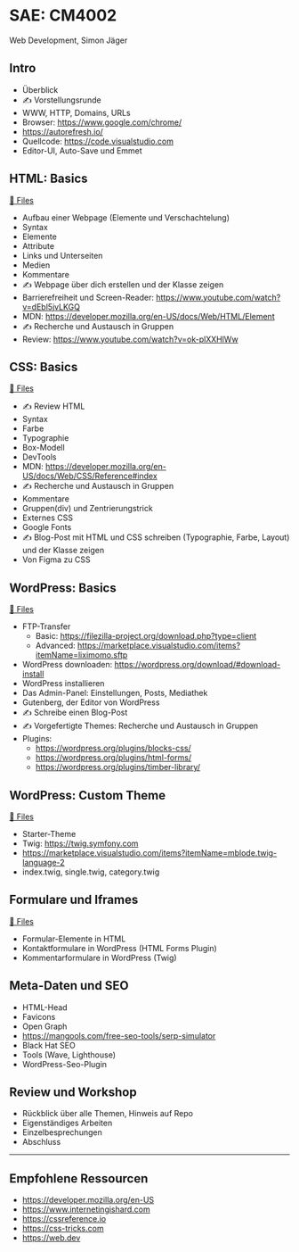 # SAE: CM4002

Web Development, Simon Jäger

## Intro

- Überblick
- ✍️ Vorstellungsrunde
- WWW, HTTP, Domains, URLs
- Browser: https://www.google.com/chrome/
- https://autorefresh.io/
- Quellcode: https://code.visualstudio.com
- Editor-UI, Auto-Save und Emmet

## HTML: Basics

[📁 Files](./html)

- Aufbau einer Webpage (Elemente und Verschachtelung)
- Syntax
- Elemente
- Attribute
- Links und Unterseiten
- Medien
- Kommentare
- ✍️ Webpage über dich erstellen und der Klasse zeigen
- Barrierefreiheit und Screen-Reader:
  https://www.youtube.com/watch?v=dEbl5jvLKGQ
- MDN: https://developer.mozilla.org/en-US/docs/Web/HTML/Element
- ✍️ Recherche und Austausch in Gruppen
- Review: https://www.youtube.com/watch?v=ok-plXXHlWw

## CSS: Basics

[📁 Files](./css)

- ✍️ Review HTML
- Syntax
- Farbe
- Typographie
- Box-Modell
- DevTools
- MDN: https://developer.mozilla.org/en-US/docs/Web/CSS/Reference#index
- ✍️ Recherche und Austausch in Gruppen
- Kommentare
- Gruppen(div) und Zentrierungstrick
- Externes CSS
- Google Fonts
- ✍️ Blog-Post mit HTML und CSS schreiben (Typographie, Farbe, Layout) und der Klasse zeigen
- Von Figma zu CSS

## WordPress: Basics

[📁 Files](./wordpress)

- FTP-Transfer
  - Basic: https://filezilla-project.org/download.php?type=client
  - Advanced: https://marketplace.visualstudio.com/items?itemName=liximomo.sftp
- WordPress downloaden: https://wordpress.org/download/#download-install
- WordPress installieren
- Das Admin-Panel: Einstellungen, Posts, Mediathek
- Gutenberg, der Editor von WordPress
- ✍️ Schreibe einen Blog-Post
- ✍️ Vorgefertigte Themes: Recherche und Austausch in Gruppen
- Plugins:
    - https://wordpress.org/plugins/blocks-css/
    - https://wordpress.org/plugins/html-forms/
    - https://wordpress.org/plugins/timber-library/

## WordPress: Custom Theme

[📁 Files](./theme)

- Starter-Theme
- Twig: https://twig.symfony.com
- https://marketplace.visualstudio.com/items?itemName=mblode.twig-language-2
- index.twig, single.twig, category.twig

## Formulare und Iframes

[📁 Files](./forms)

- Formular-Elemente in HTML
- Kontaktformulare in WordPress (HTML Forms Plugin)
- Kommentarformulare in WordPress (Twig)

## Meta-Daten und SEO

- HTML-Head
- Favicons
- Open Graph
- https://mangools.com/free-seo-tools/serp-simulator
- Black Hat SEO
- Tools (Wave, Lighthouse)
- WordPress-Seo-Plugin

## Review und Workshop

- Rückblick über alle Themen, Hinweis auf Repo
- Eigenständiges Arbeiten
- Einzelbesprechungen
- Abschluss

---

## Empfohlene Ressourcen

- https://developer.mozilla.org/en-US
- https://www.internetingishard.com
- https://cssreference.io
- https://css-tricks.com
- https://web.dev
